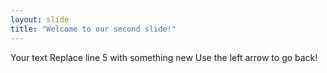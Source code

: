 ```yaml
---
layout: slide
title: "Welcome to our second slide!"
---
```

Your text Replace line 5 with something new
Use the left arrow to go back!


